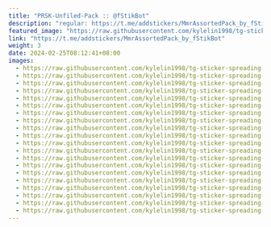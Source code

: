 ```yaml
---
title: "PRSK-Unfiled-Pack :: @fStikBot"
description: "regular: https://t.me/addstickers/MmrAssortedPack_by_fStikBot"
featured_image: "https://raw.githubusercontent.com/kylelin1998/tg-sticker-spreading-worldwide-images/main/img/6fc6ad99-130d-466c-8bcc-9407506a5f0b.jpg"
link: "https://t.me/addstickers/MmrAssortedPack_by_fStikBot"
weight: 3
date: 2024-02-25T08:12:41+08:00
images:
  - https://raw.githubusercontent.com/kylelin1998/tg-sticker-spreading-worldwide-images/main/img/6fc6ad99-130d-466c-8bcc-9407506a5f0b.jpg
  - https://raw.githubusercontent.com/kylelin1998/tg-sticker-spreading-worldwide-images/main/img/00fd125f-04b3-4336-b0c2-ee5ff04081a5.jpg
  - https://raw.githubusercontent.com/kylelin1998/tg-sticker-spreading-worldwide-images/main/img/5d5ec51e-40de-43c4-b974-7d96234fd477.jpg
  - https://raw.githubusercontent.com/kylelin1998/tg-sticker-spreading-worldwide-images/main/img/3429ed16-2207-424e-935d-7284c15cc6c8.jpg
  - https://raw.githubusercontent.com/kylelin1998/tg-sticker-spreading-worldwide-images/main/img/184c2510-9f6d-4652-ac9a-09d4367984e4.jpg
  - https://raw.githubusercontent.com/kylelin1998/tg-sticker-spreading-worldwide-images/main/img/d34a06eb-2a42-42d1-ade7-a891db4e653e.jpg
  - https://raw.githubusercontent.com/kylelin1998/tg-sticker-spreading-worldwide-images/main/img/62be1603-6c78-4e9f-89bb-1c6ac5dcd15f.jpg
  - https://raw.githubusercontent.com/kylelin1998/tg-sticker-spreading-worldwide-images/main/img/377b2b49-6a68-4fb3-ba0c-b8b2db3d8631.jpg
  - https://raw.githubusercontent.com/kylelin1998/tg-sticker-spreading-worldwide-images/main/img/20652ac1-01da-4482-89e9-0e91af3ab5df.jpg
  - https://raw.githubusercontent.com/kylelin1998/tg-sticker-spreading-worldwide-images/main/img/105bf35b-b3e3-4753-a8d4-acdf1504051e.jpg
  - https://raw.githubusercontent.com/kylelin1998/tg-sticker-spreading-worldwide-images/main/img/0eb61b21-394b-4c2d-818a-928e05aeef38.jpg
  - https://raw.githubusercontent.com/kylelin1998/tg-sticker-spreading-worldwide-images/main/img/1ff8742a-8d83-42ed-8fb5-54772d045bda.jpg
  - https://raw.githubusercontent.com/kylelin1998/tg-sticker-spreading-worldwide-images/main/img/e510cd92-7951-4de2-8f6b-389d80b220ac.jpg
  - https://raw.githubusercontent.com/kylelin1998/tg-sticker-spreading-worldwide-images/main/img/baeca737-320e-410b-9c8b-5a4f6ddff605.jpg
  - https://raw.githubusercontent.com/kylelin1998/tg-sticker-spreading-worldwide-images/main/img/4080d56f-8806-45a5-857b-aeae0d5b0ca1.jpg
  - https://raw.githubusercontent.com/kylelin1998/tg-sticker-spreading-worldwide-images/main/img/63579ef1-c49d-477b-9f31-264f556e00e9.jpg
  - https://raw.githubusercontent.com/kylelin1998/tg-sticker-spreading-worldwide-images/main/img/f09f9637-eb1f-43d6-945e-abe464fc827c.jpg
  - https://raw.githubusercontent.com/kylelin1998/tg-sticker-spreading-worldwide-images/main/img/e78e42f4-6f09-4cd2-9a53-a864194ffc3c.jpg
  - https://raw.githubusercontent.com/kylelin1998/tg-sticker-spreading-worldwide-images/main/img/6020df63-cd2f-4a27-8fe4-e2e54d972082.jpg
  - https://raw.githubusercontent.com/kylelin1998/tg-sticker-spreading-worldwide-images/main/img/acada614-8891-440a-9132-f0ce472abb78.jpg
---
```

